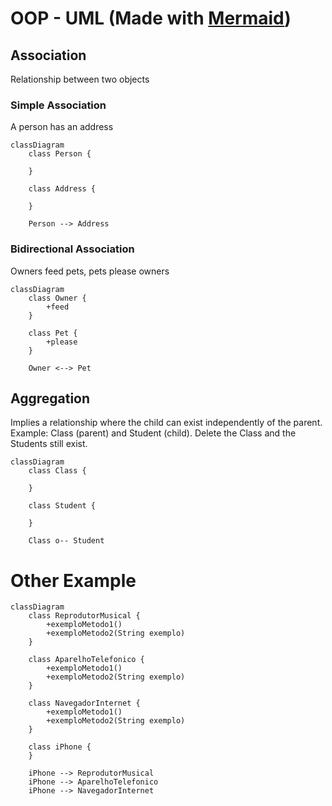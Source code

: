 # OOP - UML (Made with [Mermaid](https://mermaid.js.org/))

## Association

Relationship between two objects

### Simple Association

A person has an address

```mermaid
classDiagram
    class Person {

    }

    class Address {

    }

    Person --> Address
```

### Bidirectional Association

Owners feed pets, pets please owners

```mermaid
classDiagram
    class Owner {
        +feed
    }

    class Pet {
        +please
    }

    Owner <--> Pet
```
## Aggregation

Implies a relationship where the child can exist independently of the parent. Example: Class (parent) and Student (child). Delete the Class and the Students still exist.

```mermaid
classDiagram
    class Class {

    }

    class Student {

    }

    Class o-- Student
```

# Other Example

```mermaid
classDiagram
    class ReprodutorMusical {
        +exemploMetodo1()
        +exemploMetodo2(String exemplo)
    }

    class AparelhoTelefonico {
        +exemploMetodo1()
        +exemploMetodo2(String exemplo)
    }

    class NavegadorInternet {
        +exemploMetodo1()
        +exemploMetodo2(String exemplo)
    }

    class iPhone {
    }

    iPhone --> ReprodutorMusical
    iPhone --> AparelhoTelefonico
    iPhone --> NavegadorInternet
```
